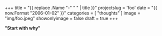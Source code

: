 +++
title = "{{ replace .Name "-" " " | title }}"
projectslug = 'foo'
date = "{{ now.Format "2006-01-02" }}"
categories = [ "thoughts" ]
image = "img/foo.jpeg"
showonlyimage = false
draft = true
+++

**"Start with why"**
<!--more-->

